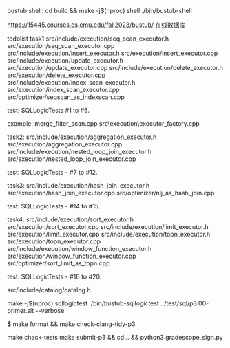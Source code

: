 bustub shell:
cd build && make -j$(nproc) shell
./bin/bustub-shell

https://15445.courses.cs.cmu.edu/fall2023/bustub/ 在线数据库

todolist
task1
src/include/execution/seq_scan_executor.h
src/execution/seq_scan_executor.cpp
src/include/execution/insert_executor.h
src/execution/insert_executor.cpp
src/include/execution/update_executor.h
src/execution/update_executor.cpp
src/include/execution/delete_executor.h
src/execution/delete_executor.cpp
src/include/execution/index_scan_executor.h
src/execution/index_scan_executor.cpp
src/optimizer/seqscan_as_indexscan.cpp

test:
SQLLogicTests #1 to #6.

example:
 merge_filter_scan.cpp 
src\execution\executor_factory.cpp

task2:
src/include/execution/aggregation_executor.h
src/execution/aggregation_executor.cpp
src/include/execution/nested_loop_join_executor.h
src/execution/nested_loop_join_executor.cpp

test:
SQLLogicTests - #7 to #12.

task3:
src/include/execution/hash_join_executor.h
src/execution/hash_join_executor.cpp
src/optimizer/nlj_as_hash_join.cpp

test:
SQLLogicTests - #14 to #15.

task4:
src/include/execution/sort_executor.h
src/execution/sort_executor.cpp
src/include/execution/limit_executor.h
src/execution/limit_executor.cpp
src/include/execution/topn_executor.h
src/execution/topn_executor.cpp
src/include/execution/window_function_executor.h
src/execution/window_function_executor.cpp
src/optimizer/sort_limit_as_topn.cpp

test:
SQLLogicTests - #16 to #20.

src/include/catalog/catalog.h


make -j$(nproc) sqllogictest
./bin/bustub-sqllogictest ../test/sql/p3.00-primer.slt --verbose


$ make format && make check-clang-tidy-p3

make check-tests
 make submit-p3 && cd .. && python3 gradescope_sign.py